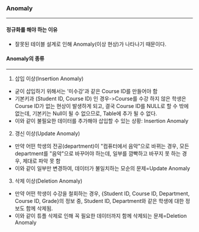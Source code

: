 ### Anomaly ###
___
#### 정규화를 해야 하는 이유 ####
- 잘못된 테이블 설계로 인해 Anomaly(이상 현상)가 나타나기 때문이다.

#### Anomaly의 종류 ####
___
1. 삽입 이상(Insertion Anomaly)
- 굳이 삽입하기 위해서는 '미수강'과 같은 Course ID를 만들어야 함
- 기본키과 (Student ID, Course ID) 인 경우->Course를 수강 하지 않은 학생은 Course ID가 없는 현상이 발생하게 되고, 결국 Course ID를 NULL로 할 수 밖에 없는데, 기본키는 Null이 될 수 없으므로, Table에 추가 될 수 없다.
- 이와 같이 불필요한 데이터를 추가해야 삽입할 수 있는 상황: Insertion Anomaly

2. 갱신 이상(Update Anomaly)
- 만약 어떤 학생의 전공(department)이 "컴퓨터에서 음악"으로 바뀌는 경우, 모든 department를 "음악"으로 바꾸어야 하는데, 일부를 깜빡하고 바꾸지 못 하는 경우, 제대로 파악 못 함
- 이와 같이 일부만 변경하여, 데이터가 불일치하는 모순의 문제=Update Anomaly

3. 삭제 이상(Deletion Anomaly)
- 만약 어떤 학생이 수강을 철회하는 경우, {Student ID, Course ID, Department, Course ID, Grade}의 정보 중, Student ID, Department와 같은 학생에 대한 정보도 함께 삭제됨.
- 이와 같이 튜플 삭제로 인해 꼭 필요한 데이터까지 함께 삭제되는 문제=Deletion Anomaly



